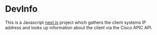 # DevInfo

This is a Javascript [next.js](https://github.com/zeit/next.js/) project which gathers the client systems IP address and looks up information about the client via the Cisco APIC API.
